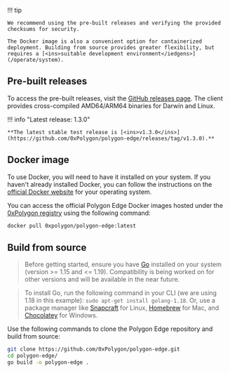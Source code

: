 !!! tip

    We recommend using the pre-built releases and verifying the provided checksums for security.

    The Docker image is also a convenient option for containerized deployment. Building from source provides greater flexibility, but requires a [<ins>suitable development environment</iedgens>](/operate/system).

## Pre-built releases

To access the pre-built releases, visit the [<ins>GitHub releases page</ins>](https://github.com/0xPolygon/polygon-edge/releases). 
The client provides cross-compiled AMD64/ARM64 binaries for Darwin and Linux.

!!! info "Latest release: 1.3.0"

    **The latest stable test release is [<ins>v1.3.0</ins>](https://github.com/0xPolygon/polygon-edge/releases/tag/v1.3.0).**

## Docker image

To use Docker, you will need to have it installed on your system. If you haven't already installed Docker, you can follow the instructions on the
[<ins>official Docker website</ins>](https://www.docker.com/) for your operating system.

You can access the official Polygon Edge Docker images hosted under the [<ins>0xPolygon registry</ins>](https://hub.docker.com/r/0xpolygon/polygon-edge) using the following command:

  ```bash
  docker pull 0xpolygon/polygon-edge:latest
  ```

## Build from source

> Before getting started, ensure you have [Go](https://go.dev/) installed on your system (version >= 1.15 and <= 1.19).
> Compatibility is being worked on for other versions and will be available in the near future.

> To install Go, run the following command in your CLI (we are using 1.18 in this example): `sudo apt-get install golang-1.18`.
> Or, use a package manager like [<ins>Snapcraft</ins>](https://snapcraft.io/go) for Linux, [<ins>Homebrew</ins>](https://formulae.brew.sh/formula/go) for Mac, and [<ins>Chocolatey</ins>](https://community.chocolatey.org/packages/golang) for Windows.

Use the following commands to clone the Polygon Edge repository and build from source:

  ```bash
  git clone https://github.com/0xPolygon/polygon-edge.git
  cd polygon-edge/
  go build -o polygon-edge .
  ```
